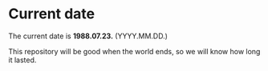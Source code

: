 # Current date

The current date is **1988.07.23.** (YYYY.MM.DD.)

This repository will be good when the world ends, so we will know how long it lasted.